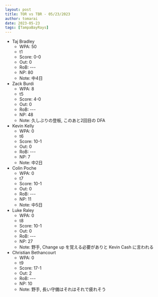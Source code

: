 ```yaml
---
layout: post
title: TOR vs TBR - 05/23/2023
author: tomarai
date: 2023-05-23
tags: [TampaBayRays]
---
```


* Taj Bradley
	- WPA: 50
	- t1
	- Score: 0-0
	- Out: 0
	- RoB: ---
	- NP: 80
	- Note: 中4日
* Zack Burdi
	- WPA: 8
	- t5
	- Score: 4-0
	- Out: 0
	- RoB: ---
	- NP: 48
	- Note: 久しぶりの登板, このあと2回目の DFA
* Kevin Kelly
	- WPA: 0
	- t6
	- Score: 10-1
	- Out: 0
	- RoB: ---
	- NP: 7
	- Note: 中2日
* Colin Poche
	- WPA: 0
	- t7
	- Score: 10-1
	- Out: 0
	- RoB: ---
	- NP: 11
	- Note: 中5日
* Luke Raley
	- WPA: 0
	- t8
	- Score: 10-1
	- Out: 0
	- RoB: ---
	- NP: 27
	- Note: 野手, Change up を覚える必要がありと Kevin Cash に言われる
* Christian Bethancourt
	- WPA: 0
	- t9
	- Score: 17-1
	- Out: 2
	- RoB: ---
	- NP: 10
	- Note: 野手, 長い守備はそれはそれで疲れそう

